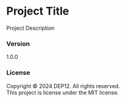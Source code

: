 # Project Title
Project Description

### Version
1.0.0

### License
Copyright &copy; 2024 DEP12. All rights reserved.<br>
This project is license under the MIT license.